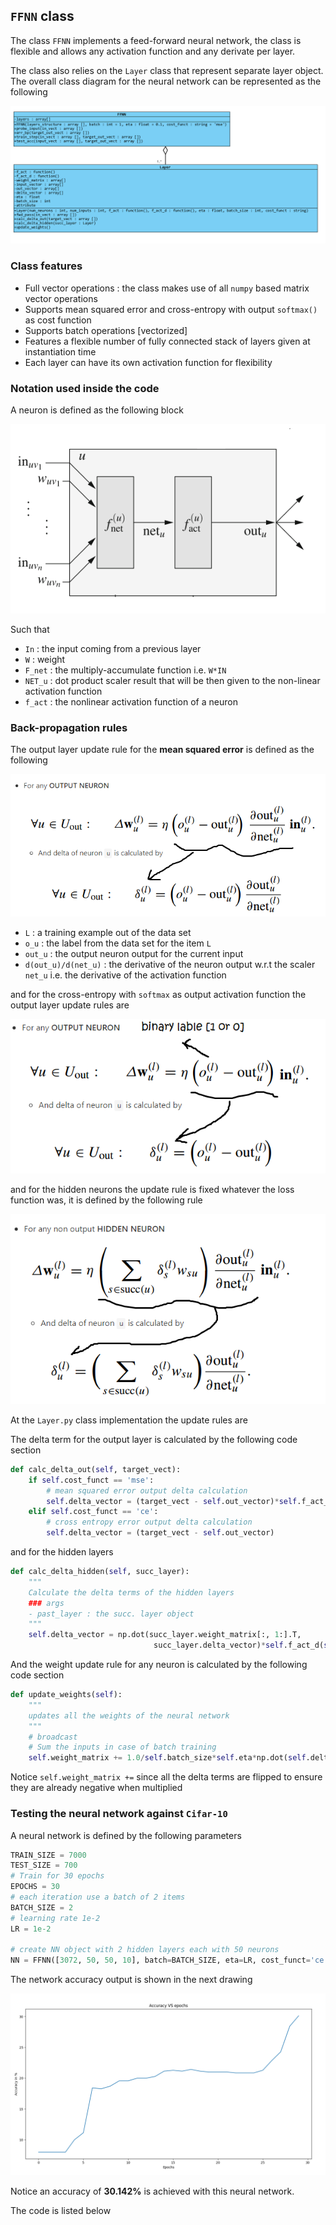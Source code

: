 ## `FFNN` class

The class `FFNN` implements a feed-forward neural network, the class is flexible and allows any activation function and any derivate per layer. 

The class also relies on the `Layer` class that represent  separate layer object. The overall class diagram for the neural network can be represented as the following

![](assets/2017-11-25-23-52-15.png)

### Class features
+ Full vector operations : the class makes use of all `numpy` based matrix vector operations
+ Supports mean squared error and cross-entropy with output `softmax()` as cost function
+ Supports batch operations \[vectorized\]
+ Features a flexible number of fully connected stack of layers given at instantiation time
+ Each layer can have its own activation function for flexibility 

### Notation used inside the code

A neuron is defined as the following block

![](assets/2017-11-25-23-59-44.png)

Such that

+ `In` : the input coming from a previous layer
+ `W` : weight 
+ `F_net` : the multiply-accumulate function i.e. `W*IN`
+ `NET_u` : dot product scaler result that will be then given to the non-linear activation function
+ `f_act` : the nonlinear activation function of a neuron


### Back-propagation rules


The output layer update rule for the **mean squared error** is defined as the following

![](assets/2017-11-26-00-04-48.png)

+ `L` : a training example out of the data set
+ `o_u` : the label from the data set for the item `L`
+ `out_u` : the output neuron output for the current input
+ `d(out_u)/d(net_u)` : the derivative of the neuron output w.r.t the scaler `net_u` i.e. the derivative of the activation function

and for the cross-entropy with `softmax` as output activation function the output layer update rules are

![](assets/2017-11-26-00-14-31.png)

and for the hidden neurons the update rule is fixed whatever the loss function was, it is defined by the following rule

![](assets/2017-11-26-00-15-44.png)

At the `Layer.py` class implementation the update rules are

The delta term for the output layer is calculated by the following code section

```python
def calc_delta_out(self, target_vect):
    if self.cost_funct == 'mse':
        # mean squared error output delta calculation
        self.delta_vector = (target_vect - self.out_vector)*self.f_act_d(self.net)
    elif self.cost_funct == 'ce':
        # cross entropy error output delta calculation
        self.delta_vector = (target_vect - self.out_vector)
```

and for the hidden layers

```python
def calc_delta_hidden(self, succ_layer):
    """
    Calculate the delta terms of the hidden layers
    ### args
    - past_layer : the succ. layer object
    """
    self.delta_vector = np.dot(succ_layer.weight_matrix[:, 1:].T,
                                succ_layer.delta_vector)*self.f_act_d(self.net)

```

And the weight update rule for any neuron is calculated by the following code section

```python
def update_weights(self):
    """
    updates all the weights of the neural network
    """
    # broadcast
    # Sum the inputs in case of batch training
    self.weight_matrix += 1.0/self.batch_size*self.eta*np.dot(self.delta_vector, self.input_vector.T)
```

Notice `self.weight_matrix +=` since all the delta terms are flipped to ensure they are already negative when multiplied


### Testing the neural network against `Cifar-10`

A neural network is defined by the following parameters

```python
TRAIN_SIZE = 7000
TEST_SIZE = 700
# Train for 30 epochs
EPOCHS = 30
# each iteration use a batch of 2 items
BATCH_SIZE = 2
# learning rate 1e-2
LR = 1e-2 

# create NN object with 2 hidden layers each with 50 neurons
NN = FFNN([3072, 50, 50, 10], batch=BATCH_SIZE, eta=LR, cost_funct='ce')
```

The network accuracy output is shown in the next drawing

![](assets/2017-11-26-00-24-36.png)

Notice an accuracy of **30.142%** is achieved with this neural network.

The code is listed below
